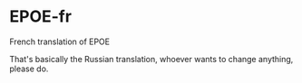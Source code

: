 # EPOE-fr
French translation of EPOE

That's basically the Russian translation, whoever wants to change anything, please do.
